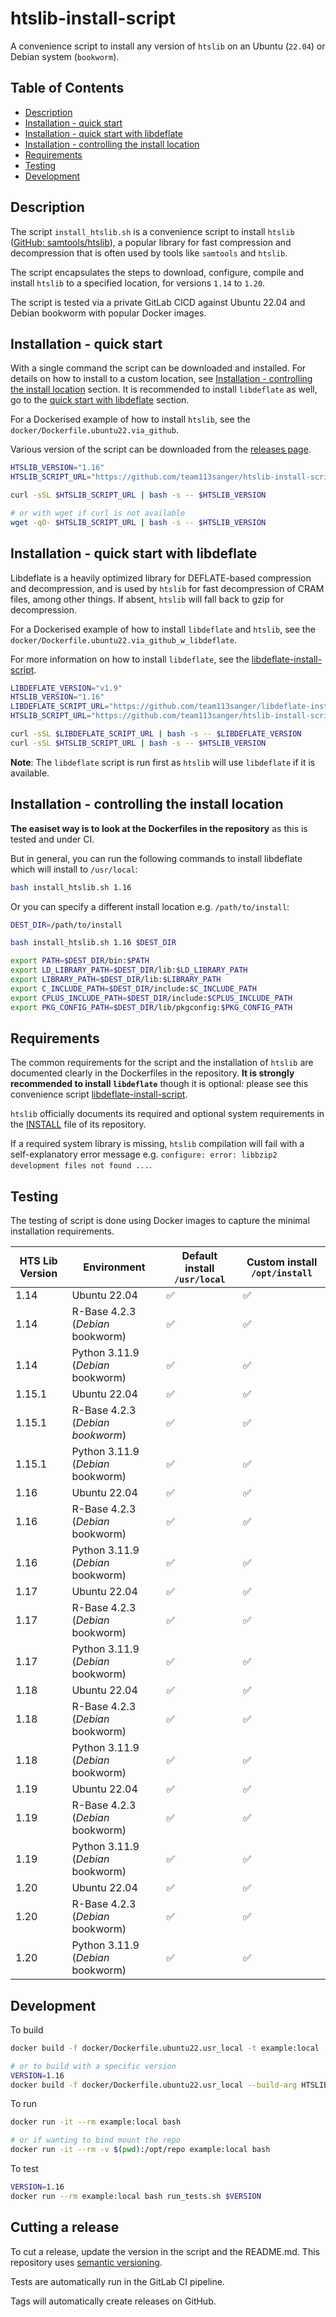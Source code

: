 # htslib-install-script

A convenience script to install any version of `htslib` on an Ubuntu (`22.04`) or Debian system (`bookworm`).

## Table of Contents

- [Description](#description)
- [Installation - quick start](#installation---quick-start)
- [Installation - quick start with libdeflate](#installation---quick-start-with-libdeflate)
- [Installation - controlling the install location](#installation---controlling-the-install-location)
- [Requirements](#requirements)
- [Testing](#testing)
- [Development](#development)

## Description

The script `install_htslib.sh` is a convenience script to install
`htslib` ([GitHub: samtools/htslib](https://github.com/samtools/htslib)),
a popular library for fast compression and decompression that is often used by tools like
`samtools` and `htslib`.

The script encapsulates the steps to download, configure, compile and install
`htslib` to a specified location, for versions `1.14` to `1.20`.

The script is tested via a private GitLab CICD against Ubuntu 22.04 and Debian
bookworm with popular Docker images.

## Installation - quick start

With a single command the script can be downloaded and installed. For details on how to install to a custom location, 
see [Installation - controlling the install location](#installation---controlling-the-install-location) section. 
It is recommended to install `libdeflate` as well, go to the [quick start with libdeflate](#installation---quick-start-with-libdeflate) section.

For a Dockerised example of how to install `htslib`, see the `docker/Dockerfile.ubuntu22.via_github`.

Various version of the script can be downloaded from the [releases page](https://github.com/team113sanger/htslib-install-script/releases).

```bash
HTSLIB_VERSION="1.16"
HTSLIB_SCRIPT_URL="https://github.com/team113sanger/htslib-install-script/releases/download/1.0.0/install_htslib.sh"

curl -sSL $HTSLIB_SCRIPT_URL | bash -s -- $HTSLIB_VERSION

# or with wget if curl is not available
wget -qO- $HTSLIB_SCRIPT_URL | bash -s -- $HTSLIB_VERSION
```

## Installation - quick start with libdeflate

Libdeflate is a heavily optimized library for DEFLATE-based compression and
decompression, and is used by `htslib` for fast decompression of CRAM files,
among other things. If absent, `htslib` will fall back to gzip for
decompression.

For a Dockerised example of how to install `libdeflate` and `htslib`, see the `docker/Dockerfile.ubuntu22.via_github_w_libdeflate`.

For more information on how to install `libdeflate`, see the [libdeflate-install-script](https://github.com/team113sanger/libdeflate-install-script).

```bash
LIBDEFLATE_VERSION="v1.9"
HTSLIB_VERSION="1.16"
LIBDEFLATE_SCRIPT_URL="https://github.com/team113sanger/libdeflate-install-script/releases/download/1.0.1/install_libdeflate.sh"
HTSLIB_SCRIPT_URL="https://github.com/team113sanger/htslib-install-script/releases/download/1.0.0/install_htslib.sh"

curl -sSL $LIBDEFLATE_SCRIPT_URL | bash -s -- $LIBDEFLATE_VERSION
curl -sSL $HTSLIB_SCRIPT_URL | bash -s -- $HTSLIB_VERSION
```

**Note**: The `libdeflate` script is run first as `htslib` will use `libdeflate` if it is available.


## Installation - controlling the install location

**The easiset way is to look at the Dockerfiles in the repository** as this is tested and under CI.

But in general, you can run the following commands to install libdeflate which will install to `/usr/local`:

```bash
bash install_htslib.sh 1.16
```

Or you can specify a different install location e.g. `/path/to/install`:
```bash
DEST_DIR=/path/to/install

bash install_htslib.sh 1.16 $DEST_DIR

export PATH=$DEST_DIR/bin:$PATH
export LD_LIBRARY_PATH=$DEST_DIR/lib:$LD_LIBRARY_PATH
export LIBRARY_PATH=$DEST_DIR/lib:$LIBRARY_PATH
export C_INCLUDE_PATH=$DEST_DIR/include:$C_INCLUDE_PATH
export CPLUS_INCLUDE_PATH=$DEST_DIR/include:$CPLUS_INCLUDE_PATH
export PKG_CONFIG_PATH=$DEST_DIR/lib/pkgconfig:$PKG_CONFIG_PATH
```

## Requirements

The common requirements for the script and the installation of `htslib` are documented
clearly in the Dockerfiles in the repository. **It is strongly recommended to install `libdeflate`** 
though it is optional: please see this convenience script
[libdeflate-install-script](https://github.com/team113sanger/libdeflate-install-script).

`htslib` officially documents its required and optional system requirements in
the [INSTALL](https://github.com/samtools/htslib/blob/develop/INSTALL) file of
its repository.

If a required system library is missing, `htslib` compilation will fail with a
self-explanatory error message e.g. `configure: error: libbzip2 development files not found ...`.


## Testing

The testing of script is done using Docker images to capture the minimal installation requirements.

| HTS Lib Version | Environment | Default install `/usr/local` | Custom install `/opt/install` |
| --------------- | ----------- | ---------------------------- | ----------------------------- |
| 1.14            | Ubuntu 22.04                               | ✅ | ✅ |
| 1.14            | R-Base 4.2.3 (*Debian* bookworm)           | ✅ | ✅ |
| 1.14            | Python 3.11.9 (*Debian* bookworm)          | ✅ | ✅ |
| 1.15.1          | Ubuntu 22.04                               | ✅ | ✅ |
| 1.15.1          | R-Base 4.2.3 (*Debian bookworm*)           | ✅ | ✅ |
| 1.15.1          | Python 3.11.9 (*Debian* bookworm)          | ✅ | ✅ |
| 1.16            | Ubuntu 22.04                               | ✅ | ✅ | 
| 1.16            | R-Base 4.2.3 (*Debian* bookworm)           | ✅ | ✅ |
| 1.16            | Python 3.11.9 (*Debian* bookworm)          | ✅ | ✅ |
| 1.17            | Ubuntu 22.04                               | ✅ | ✅ |
| 1.17            | R-Base 4.2.3 (*Debian* bookworm)           | ✅ | ✅ |
| 1.17            | Python 3.11.9 (*Debian* bookworm)          | ✅ | ✅ |
| 1.18            | Ubuntu 22.04                               | ✅ | ✅ |
| 1.18            | R-Base 4.2.3 (*Debian* bookworm)           | ✅ | ✅ |
| 1.18            | Python 3.11.9 (*Debian* bookworm)          | ✅ | ✅ |
| 1.19            | Ubuntu 22.04                               | ✅ | ✅ |
| 1.19            | R-Base 4.2.3 (*Debian* bookworm)           | ✅ | ✅ |
| 1.19            | Python 3.11.9 (*Debian* bookworm)          | ✅ | ✅ |
| 1.20            | Ubuntu 22.04                               | ✅ | ✅ |
| 1.20            | R-Base 4.2.3 (*Debian* bookworm)           | ✅ | ✅ |
| 1.20            | Python 3.11.9 (*Debian* bookworm)          | ✅ | ✅ |


## Development

To build
```bash
docker build -f docker/Dockerfile.ubuntu22.usr_local -t example:local .

# or to build with a specific version
VERSION=1.16
docker build -f docker/Dockerfile.ubuntu22.usr_local --build-arg HTSLIB_VERSION=$VERSION -t example:local .

```

To run
```bash
docker run -it --rm example:local bash

# or if wanting to bind mount the repo
docker run -it --rm -v $(pwd):/opt/repo example:local bash
```

To test
```bash
VERSION=1.16
docker run --rm example:local bash run_tests.sh $VERSION
```

## Cutting a release

To cut a release, update the version in the script and the README.md. This
repository uses [semantic versioning](https://semver.org/spec/v2.0.0.html).

Tests are automatically run in the GitLab CI pipeline.

Tags will automatically create releases on GitHub.